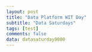 ```yaml
---
layout: post
title: "Data Platform WIT Day"
subtitle: "Data Saturdays"
tags: [test]
comments: false
data: datasaturday0000
---
```

